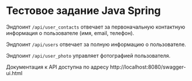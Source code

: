 # Тестовое задание Java Spring

Эндпоинт `/api/user_contacts`
отвечает за первоначальную контактную информация о пользователе (имя, email, телефон).

Эндпоинт `/api/users` отвечает за полную информацию о пользователе.

Эндпоинт `/api/user_photo` управляет фотографией пользователя.

Документация к API доступна по адресу
http://localhost:8080/swagger-ui.html